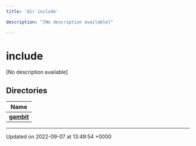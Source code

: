 ```yaml
---
title: 'dir include'

description: "[No description available]"

---
```


# include



[No description available]

## Directories

| Name           |
| -------------- |
| **[gambit](/documentation/code/files/dir_fa2a8858e9f665d0ef2c8ad0befb2881/#dir-gambit)**  |






-------------------------------

Updated on 2022-09-07 at 13:49:54 +0000
